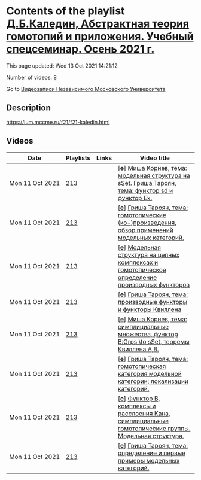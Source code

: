 # Contents of the playlist [Д.Б.Каледин, Абстрактная теория гомотопий и приложения. Учебный спецсеминар. Осень 2021 г.](https://www.youtube.com/playlist?list=PLp9ABVh6_x4Ehlxj1nRctLq5g3n-VbmC6)

This page updated: Wed 13 Oct 2021 14:21:12

Number of videos: [8](#videos)

Go to [Видеозаписи Независимого Московского Университета](../README.md)

## Description

<https://ium.mccme.ru/f21/f21-kaledin.html>

## Videos

|Date|Playlists|Links|Video title|
|---|---|---|---|
| Mon&nbsp;11&nbsp;Oct&nbsp;2021 | [213](../playlists/213 "Д.Б.Каледин, Абстрактная теория гомотопий и приложения. Учебный спецсеминар. Осень 2021 г.") |  | [[**e**](https://studio.youtube.com/video/sFL4rNnHk3w/edit "Edit")] [Миша Корнев, тема: модельная структура на sSet. Гриша Тароян, тема: функтор sd и функтор Ex.](https://www.youtube.com/watch?v=sFL4rNnHk3w&list=PLp9ABVh6_x4Ehlxj1nRctLq5g3n-VbmC6 "Семинар от 4 октября 2021 г.") |
| Mon&nbsp;11&nbsp;Oct&nbsp;2021 | [213](../playlists/213 "Д.Б.Каледин, Абстрактная теория гомотопий и приложения. Учебный спецсеминар. Осень 2021 г.") |  | [[**e**](https://studio.youtube.com/video/mUmEvVxnwZ8/edit "Edit")] [Гриша Тароян, тема: гомотопические (ко-)произведения, обзор применений модельных категорий.](https://www.youtube.com/watch?v=mUmEvVxnwZ8&list=PLp9ABVh6_x4Ehlxj1nRctLq5g3n-VbmC6 "Семинар от 24 сентября 2021 г.") |
| Mon&nbsp;11&nbsp;Oct&nbsp;2021 | [213](../playlists/213 "Д.Б.Каледин, Абстрактная теория гомотопий и приложения. Учебный спецсеминар. Осень 2021 г.") |  | [[**e**](https://studio.youtube.com/video/rKNwmCNq8mU/edit "Edit")] [Модельная структура на цепных комплексах и гомотопическое определение производных функторов](https://www.youtube.com/watch?v=rKNwmCNq8mU&list=PLp9ABVh6_x4Ehlxj1nRctLq5g3n-VbmC6 "Семинар от 17 сентября 2021 г.&#013;&#013;Докладчик: Гриша Тароян") |
| Mon&nbsp;11&nbsp;Oct&nbsp;2021 | [213](../playlists/213 "Д.Б.Каледин, Абстрактная теория гомотопий и приложения. Учебный спецсеминар. Осень 2021 г.") |  | [[**e**](https://studio.youtube.com/video/OXKGePLEe48/edit "Edit")] [Гриша Тароян, тема: производные функторы и функторы Квиллена](https://www.youtube.com/watch?v=OXKGePLEe48&list=PLp9ABVh6_x4Ehlxj1nRctLq5g3n-VbmC6 "Семинар 20 сентября 2021 г.") |
| Mon&nbsp;11&nbsp;Oct&nbsp;2021 | [213](../playlists/213 "Д.Б.Каледин, Абстрактная теория гомотопий и приложения. Учебный спецсеминар. Осень 2021 г.") |  | [[**e**](https://studio.youtube.com/video/Qx0dYjvhhkY/edit "Edit")] [Миша Корнев, тема: симплициальные множества, функтор B:Grps \to sSet, теоремы Квиллена A,B.](https://www.youtube.com/watch?v=Qx0dYjvhhkY&list=PLp9ABVh6_x4Ehlxj1nRctLq5g3n-VbmC6 "Семинар 27 сентября 2021 г.") |
| Mon&nbsp;11&nbsp;Oct&nbsp;2021 | [213](../playlists/213 "Д.Б.Каледин, Абстрактная теория гомотопий и приложения. Учебный спецсеминар. Осень 2021 г.") |  | [[**e**](https://studio.youtube.com/video/u9rHLjtDpMY/edit "Edit")] [Гриша Тароян, тема: гомотопическая категория модельной категории; локализации категорий.](https://www.youtube.com/watch?v=u9rHLjtDpMY&list=PLp9ABVh6_x4Ehlxj1nRctLq5g3n-VbmC6 "Семинар 13 сентября 2021 г.") |
| Mon&nbsp;11&nbsp;Oct&nbsp;2021 | [213](../playlists/213 "Д.Б.Каледин, Абстрактная теория гомотопий и приложения. Учебный спецсеминар. Осень 2021 г.") |  | [[**e**](https://studio.youtube.com/video/eixNi3sy3tQ/edit "Edit")] [Функтор B, комплексы и расслоения Кана, симплициальные гомотопические группы. Модельная структура.](https://www.youtube.com/watch?v=eixNi3sy3tQ&list=PLp9ABVh6_x4Ehlxj1nRctLq5g3n-VbmC6 "Семинар 1 октября 2021 г.&#013;&#013;Докладчик: Миша Корнев") |
| Mon&nbsp;11&nbsp;Oct&nbsp;2021 | [213](../playlists/213 "Д.Б.Каледин, Абстрактная теория гомотопий и приложения. Учебный спецсеминар. Осень 2021 г.") |  | [[**e**](https://studio.youtube.com/video/r5XcUnuMJCM/edit "Edit")] [Гриша Тароян, тема: определение и первые примеры модельных категорий.](https://www.youtube.com/watch?v=r5XcUnuMJCM&list=PLp9ABVh6_x4Ehlxj1nRctLq5g3n-VbmC6 "Семинар 10 сентября 2021 г.") |
